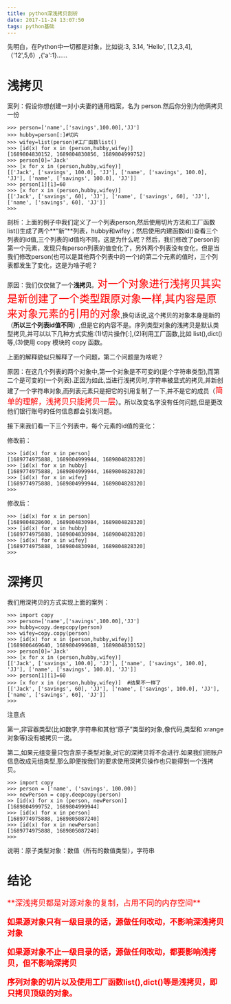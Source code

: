```yaml
---
title: python深浅拷贝剖析
date: 2017-11-24 13:07:50
tags: python基础
---
```

先明白，在Python中一切都是对象，比如说:3, 3.14, 'Hello', [1,2,3,4],（'12',5,6）,{'a':1}......
# 浅拷贝

案列：假设你想创建一对小夫妻的通用档案，名为 person.然后你分别为他俩拷贝一份

	>>> person=['name',['savings',100.00],'JJ']
	>>> hubby=person[:]#切片
	>>> wifey=list(person)#工厂函数list()
	>>> [id(x) for x in (person,hubby,wifey)]
	[1689804830152, 1689804830856, 1689804999752]
	>>> person[0]='Jack'
	>>> [x for x in (person,hubby,wifey)]
	[['Jack', ['savings', 100.0], 'JJ'], ['name', ['savings', 100.0], 'JJ'], ['name', ['savings', 100.0], 'JJ']]
	>>> person[1][1]=60
	>>> [x for x in (person,hubby,wifey)]
	[['Jack', ['savings', 60], 'JJ'], ['name', ['savings', 60], 'JJ'], ['name', ['savings', 60], 'JJ']]
	>>>

剖析：上面的例子中我们定义了一个列表person,然后使用切片方法和工厂函数list()生成了两个**“新”**列表，hubby和wifey；然后使用内建函数id()查看三个列表的id值,三个列表的id值均不同，这是为什么呢？然后，我们修改了person的第一个元素，发现只有person列表的值变化了，另外两个列表没有变化，但是当我们修改person(也可以是其他两个列表中的一个)的第二个元素的值时，三个列表都发生了变化，这是为啥子呢？

原因：我们仅仅做了一个**浅拷贝**。<font size=5 color=red>对一个对象进行浅拷贝其实是新创建了一个类型跟原对象一样,其内容是原来对象元素的引用的对象</font>,换句话说,这个拷贝的对象本身是新的（**所以三个列表id值不同**）,但是它的内容不是。序列类型对象的浅拷贝是默认类型拷贝,并可以以下几种方式实施:(1)切片操作[:],(2)利用工厂函数,比如 list(),dict()等,(3)使用 copy 模块的 copy 函数。

上面的解释貌似只解释了一个问题，第二个问题是为啥呢？

原因：在这几个列表的两个对象中,第一个对象是不可变的(是个字符串类型),而第二个是可变的(一个列表).正因为如此,当进行浅拷贝时,字符串被显式的拷贝,并新创建了一个字符串对象,而列表元素只是把它的引用复制了一下,并不是它的成员（<font size=4 color=red>简单的理解，浅拷贝只能拷贝一层</font>）。所以改变名字没有任何问题,但是更改他们银行账号的任何信息都会引发问题。

接下来我们看一下三个列表中，每个元素的id值的变化：

修改前：

	>>> [id(x) for x in person]
	[1689774975888, 1689804999944, 1689804828320]
	>>> [id(x) for x in hubby]
	[1689774975888, 1689804999944, 1689804828320]
	>>> [id(x) for x in wifey]
	[1689774975888, 1689804999944, 1689804828320]
	>>>

修改后：

	>>> [id(x) for x in person]
	[1689804828600, 1689804830984, 1689804828320]
	>>> [id(x) for x in hubby]
	[1689774975888, 1689804830984, 1689804828320]
	>>> [id(x) for x in wifey]
	[1689774975888, 1689804830984, 1689804828320]
	>>>

# 深拷贝

我们用深拷贝的方式实现上面的案列：

	>>> import copy
	>>> person=['name',['savings',100.00],'JJ']
	>>> hubby=copy.deepcopy(person)
	>>> wifey=copy.copy(person)
	>>> [id(x) for x in (person,hubby,wifey)]
	[1689806469640, 1689804999688, 1689804830152]
	>>> person[0]='Jack'
	>>> [x for x in (person,hubby,wifey)]
	[['Jack', ['savings', 100.0], 'JJ'], ['name', ['savings', 100.0], 'JJ'], ['name', ['savings', 100.0], 'JJ']]
	>>> person[1][1]=60
	>>> [x for x in (person,hubby,wifey)]  #结果不一样了
	[['Jack', ['savings', 60], 'JJ'], ['name', ['savings', 100.0], 'JJ'], ['name', ['savings', 60], 'JJ']]
	>>>

注意点

第一,非容器类型(比如数字,字符串和其他“原子”类型的对象,像代码,类型和 xrange 对象等)没有被拷贝一说。

第二,如果元组变量只包含原子类型对象,对它的深拷贝将不会进行.如果我们把账户信息改成元组类型,那么即便按我们的要求使用深拷贝操作也只能得到一个浅拷贝。
	
	>>> import copy
	>>> person = ['name', ('savings', 100.00)]
	>>> newPerson = copy.deepcopy(person)
	>> [id(x) for x in (person, newPerson)]
	[1689804999752, 1689804999944]
	>>> [id(x) for x in person]
	[1689774975888, 1689805087240]
	>>> [id(x) for x in newPerson]
	[1689774975888, 1689805087240]
	>>>

说明：原子类型对象：数值（所有的数值类型），字符串

# 结论

<font size=4 color=red>
**深浅拷贝都是对源对象的复制，占用不同的内存空间**

**如果源对象只有一级目录的话，源做任何改动，不影响深浅拷贝对象**

**如果源对象不止一级目录的话，源做任何改动，都要影响浅拷贝，但不影响深拷贝**

**序列对象的切片以及使用工厂函数list(),dict()等是浅拷贝，即只拷贝顶级的对象。**
</font>